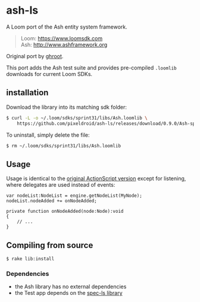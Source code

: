 # ash-ls

A Loom port of the Ash entity system framework.

> Loom: https://www.loomsdk.com <br>
> Ash: http://www.ashframework.org

Original port by [ghroot](https://github.com/ghroot/AshLoom).

This port adds the Ash test suite and provides pre-compiled `.loomlib` downloads for current Loom SDKs.


## installation

Download the library into its matching sdk folder:

```bash
$ curl -L -o ~/.loom/sdks/sprint31/libs/Ash.loomlib \
    https://github.com/pixeldroid/ash-ls/releases/download/0.9.0/Ash-sprint31.loomlib
```

To uninstall, simply delete the file:

```bash
$ rm ~/.loom/sdks/sprint31/libs/Ash.loomlib
```


## Usage

Usage is identical to the [original ActionScript version](http://www.ashframework.org) except for listening, where delegates are used instead of events:

```
var nodeList:NodeList = engine.getNodeList(MyNode);
nodeList.nodeAdded += onNodeAdded;

private function onNodeAdded(node:Node):void
{
	// ...
}
```


## Compiling from source

```
$ rake lib:install
```

### Dependencies

* the Ash library has no external dependencies
* the Test app depends on the [spec-ls library](https://github.com/pixeldroid/spec-ls)
